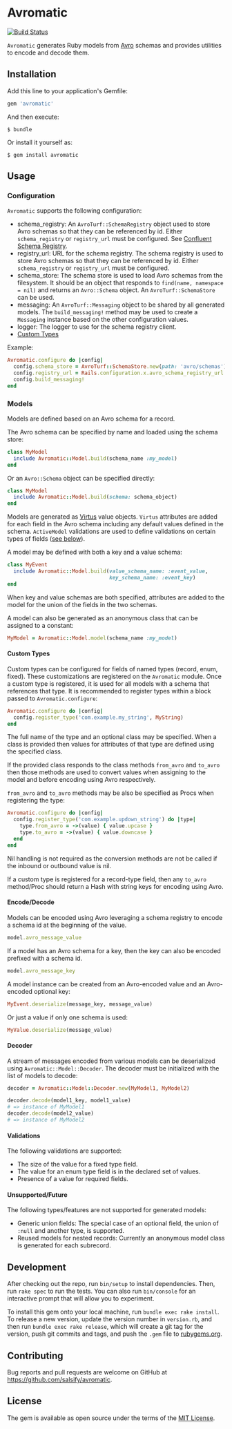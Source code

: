 # Avromatic

[![Build Status](https://travis-ci.org/salsify/avromatic.svg?branch=master)][travis]

[travis]: http://travis-ci.org/salsify/avromatic

`Avromatic` generates Ruby models from [Avro](http://avro.apache.org/) schemas
and provides utilities to encode and decode them.

## Installation

Add this line to your application's Gemfile:

```ruby
gem 'avromatic'
```

And then execute:

    $ bundle

Or install it yourself as:

    $ gem install avromatic

## Usage

### Configuration

`Avromatic` supports the following configuration:

* schema_registry: An `AvroTurf::SchemaRegistry` object used to store Avro schemas 
  so that they can be referenced by id. Either `schema_registry` or 
  `registry_url` must be configured. See [Confluent Schema Registry](http://docs.confluent.io/2.0.1/schema-registry/docs/intro.html).
* registry_url: URL for the schema registry. The schema registry is used to store
  Avro schemas so that they can be referenced by id.  Either `schema_registry` or 
  `registry_url` must be configured.
* schema_store: The schema store is used to load Avro schemas from the filesystem.
  It should be an object that responds to `find(name, namespace = nil)` and
  returns an `Avro::Schema` object. An `AvroTurf::SchemaStore` can be used.
* messaging: An `AvroTurf::Messaging` object to be shared by all generated models.
  The `build_messaging!` method may be used to create a `Messaging` instance based
  on the other configuration values.
* logger: The logger to use for the schema registry client.
* [Custom Types](#custom-types)

Example:

```ruby
Avromatic.configure do |config|
  config.schema_store = AvroTurf::SchemaStore.new(path: 'avro/schemas')
  config.registry_url = Rails.configuration.x.avro_schema_registry_url
  config.build_messaging!
end
```

### Models

Models are defined based on an Avro schema for a record.

The Avro schema can be specified by name and loaded using the schema store:

```ruby
class MyModel
  include Avromatic::Model.build(schema_name :my_model)
end
```

Or an `Avro::Schema` object can be specified directly:

```ruby
class MyModel
  include Avromatic::Model.build(schema: schema_object)
end
```

Models are generated as [Virtus](https://github.com/solnic/virtus) value
objects. `Virtus` attributes are added for each field in the Avro schema
including any default values defined in the schema. `ActiveModel` validations
are used to define validations on certain types of fields ([see below](#validations)).

A model may be defined with both a key and a value schema:

```ruby
class MyEvent
  include Avromatic::Model.build(value_schema_name: :event_value,
                                 key_schema_name: :event_key)
end
```

When key and value schemas are both specified, attributes are added to the model
for the union of the fields in the two schemas.

A model can also be generated as an anonymous class that can be assigned to a
constant:

```ruby
MyModel = Avromatic::Model.model(schema_name :my_model)
```

#### Custom Types

Custom types can be configured for fields of named types (record, enum, fixed).
These customizations are registered on the `Avromatic` module. Once a custom type
is registered, it is used for all models with a schema that references that type.
It is recommended to register types within a block passed to `Avromatic.configure`:

```ruby
Avromatic.configure do |config|
  config.register_type('com.example.my_string', MyString)
end
```

The full name of the type and an optional class may be specified. When a class is
provided then values for attributes of that type are defined using the specified 
class.

If the provided class responds to the class methods `from_avro` and `to_avro`
then those methods are used to convert values when assigning to the model and 
before encoding using Avro respectively.

`from_avro` and `to_avro` methods may be also be specified as Procs when 
registering the type:

```ruby
Avromatic.configure do |config|
  config.register_type('com.example.updown_string') do |type|
    type.from_avro = ->(value) { value.upcase }
    type.to_avro = ->(value) { value.downcase }
  end
end
```

Nil handling is not required as the conversion methods are not be called if the
inbound or outbound value is nil.

If a custom type is registered for a record-type field, then any `to_avro` 
method/Proc should return a Hash with string keys for encoding using Avro.

#### Encode/Decode

Models can be encoded using Avro leveraging a schema registry to encode a schema
id at the beginning of the value.

```ruby
model.avro_message_value
```

If a model has an Avro schema for a key, then the key can also be encoded
prefixed with a schema id.

```ruby
model.avro_message_key
```

A model instance can be created from an Avro-encoded value and an Avro-encoded
optional key:

```ruby
MyEvent.deserialize(message_key, message_value)
```

Or just a value if only one schema is used:

```ruby
MyValue.deserialize(message_value)
```

#### Decoder

A stream of messages encoded from various models can be deserialized using
`Avromatic::Model::Decoder`. The decoder must be initialized with the list
of models to decode:

```ruby
decoder = Avromatic::Model::Decoder.new(MyModel1, MyModel2)

decoder.decode(model1_key, model1_value)
# => instance of MyModel1
decoder.decode(model2_value)
# => instance of MyModel2
```

#### Validations

The following validations are supported:

- The size of the value for a fixed type field.
- The value for an enum type field is in the declared set of values.
- Presence of a value for required fields.

#### Unsupported/Future

The following types/features are not supported for generated models:

- Generic union fields: The special case of an optional field, the union of `:null` and
  another type, is supported.
- Reused models for nested records: Currently an anonymous model class is
  generated for each subrecord.

## Development

After checking out the repo, run `bin/setup` to install dependencies. Then, run `rake spec` to run the tests. You can also run `bin/console` for an interactive prompt that will allow you to experiment.

To install this gem onto your local machine, run `bundle exec rake install`. To release a new version, update the version number in `version.rb`, and then run `bundle exec rake release`, which will create a git tag for the version, push git commits and tags, and push the `.gem` file to [rubygems.org](https://rubygems.org).

## Contributing

Bug reports and pull requests are welcome on GitHub at https://github.com/salsify/avromatic.


## License

The gem is available as open source under the terms of the [MIT License](http://opensource.org/licenses/MIT).


